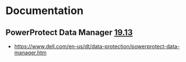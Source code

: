 # Documentation
## PowerProtect Data Manager [19.13](https://developer.dell.com/apis/4378/versions/19.13.0/docs/introduction.md)
* https://www.dell.com/en-us/dt/data-protection/powerprotect-data-manager.htm <br/>

